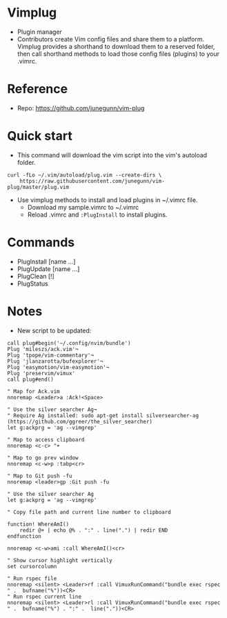 # Vimplug
- Plugin manager
- Contributors create Vim config files and share them to a platform. Vimplug provides a shorthand to download them to a reserved folder, then call shorthand methods to load those config files (plugins) to your .vimrc.

# Reference
- Repo: https://github.com/junegunn/vim-plug

# Quick start
- This command will download the vim script into the vim's autoload folder.
```
curl -fLo ~/.vim/autoload/plug.vim --create-dirs \
    https://raw.githubusercontent.com/junegunn/vim-plug/master/plug.vim
```
- Use vimplug methods to install and load plugins in ~/.vimrc file.
  - Download my sample.vimrc to ~/.vimrc
  - Reload .vimrc and `:PlugInstall` to install plugins.

# Commands
- PlugInstall [name ...]
- PlugUpdate [name ...]
- PlugClean [!]
- PlugStatus

# Notes
- New script to be updated:
```
call plug#begin('~/.config/nvim/bundle')
Plug 'mileszs/ack.vim'¬
Plug 'tpope/vim-commentary'¬
Plug 'jlanzarotta/bufexplorer'¬
Plug 'easymotion/vim-easymotion'¬
Plug 'preservim/vimux'
call plug#end()

" Map for Ack.vim
nnoremap <Leader>a :Ack!<Space>

" Use the silver searcher Ag¬
" Require Ag installed: sudo apt-get install silversearcher-ag (https://github.com/ggreer/the_silver_searcher)
let g:ackprg = 'ag --vimgrep'

" Map to access clipboard
nnoremap <c-c> "+

" Map to go prev window
nnoremap <c-w>p :tabp<cr>

" Map to Git push -fu
nnoremap <leader>gp :Git push -fu 

" Use the silver searcher Ag
let g:ackprg = 'ag --vimgrep'

" Copy file path and current line number to clipboard

function! WhereAmI()
	redir @+ | echo @% . ":" . line(".") | redir END
endfunction

nnoremap <c-w>ami :call WhereAmI()<cr>

" Show cursor highlight vertically
set cursorcolumn

" Run rspec file
nnoremap <silent> <Leader>rf :call VimuxRunCommand("bundle exec rspec " .  bufname("%"))<CR>
" Run rspec current line
nnoremap <silent> <Leader>rl :call VimuxRunCommand("bundle exec rspec " .  bufname("%") . ":" .  line("."))<CR>

```
